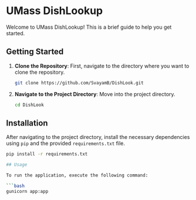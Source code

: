 # UMass DishLookup

Welcome to UMass DishLookup! This is a brief guide to help you get started.

## Getting Started

1. **Clone the Repository**: First, navigate to the directory where you want to clone the repository.
    ```bash
    git clone https://github.com/SvayamB/DishLook.git
    ```

2. **Navigate to the Project Directory**: Move into the project directory.
    ```bash
    cd DishLook
    ```

## Installation

After navigating to the project directory, install the necessary dependencies using `pip` and the provided `requirements.txt` file.

```bash
pip install -r requirements.txt

## Usage

To run the application, execute the following command:

```bash
gunicorn app:app
